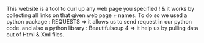 This website is a tool to curl up any web page you specified !
& it works by collecting all links on that given web page + names.
To do so we used a python package : REQUESTS => it allows us to send request in our python code.
and also a python library : Beautifulsoup 4 => it help us by pulling data out of Html & Xml files.
